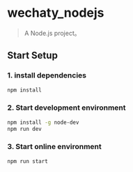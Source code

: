 # wechaty_nodejs

> A Node.js project。

## Start Setup

### 1. install dependencies

```bash
npm install
```

### 2. Start development environment

```bash
npm install -g node-dev
npm run dev
```

### 3. Start online environment

```bash
npm run start
```